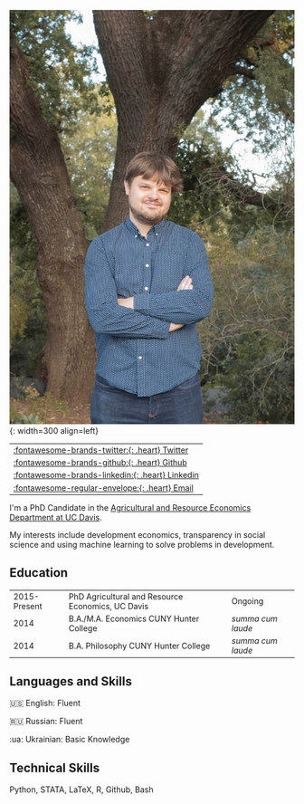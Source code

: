 ![UC Davis](assets/images/jmp.jpeg){: width=300 align=left}

|                                                            |  
|------------------------------------------------------------| 
| [:fontawesome-brands-twitter:{: .heart} Twitter](https://twitter.com/econaleks) |
| [:fontawesome-brands-github:{: .heart} Github](https://github.com/amichuda)|
| [:fontawesome-brands-linkedin:{: .heart} Linkedin](https://www.linkedin.com/in/aleksandr-michuda-3a839b149/)|
| [:fontawesome-regular-envelope:{: .heart} Email](mailto:amichuda@ucdavis.edu) |

I'm a PhD Candidate in the [Agricultural and Resource Economics Department at UC Davis](https://are.ucdavis.edu/).

My interests include development economics, transparency in social science and using machine learning to solve problems in development.

## Education

|    |                                           |         |
|----|-------------------------------------------|---------|
|2015-Present| PhD Agricultural and Resource Economics, UC Davis|Ongoing |
|2014| B.A./M.A. Economics CUNY Hunter College| *summa cum laude*|
|2014| B.A. Philosophy CUNY Hunter College    | *summa cum laude*|


## Languages and Skills

:us: English: Fluent

:ru: Russian: Fluent

:ua: Ukrainian: Basic Knowledge

## Technical Skills

Python, STATA, LaTeX, R, Github, Bash


